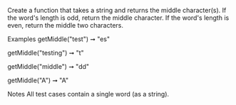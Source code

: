 Create a function that takes a string and returns the middle character(s). If the word's length is odd, return the middle character. If the word's length is even, return the middle two characters.

Examples
getMiddle("test") ➞ "es"

getMiddle("testing") ➞ "t"

getMiddle("middle") ➞ "dd"

getMiddle("A") ➞ "A"

Notes
All test cases contain a single word (as a string).
